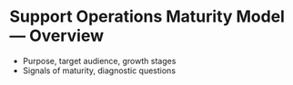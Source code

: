 # Support Operations Maturity Model — Overview
- Purpose, target audience, growth stages
- Signals of maturity, diagnostic questions
